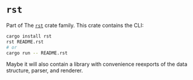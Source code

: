 `rst`
=====

Part of The [`rst`][rst] crate family.
This crate contains the CLI:

```bash
cargo install rst
rst README.rst
# or
cargo run -- README.rst
```

Maybe it will also contain a library with convenience reexports of the data structure, parser, and renderer.

[rst]: https://github.com/flying-sheep/rust-rst/#readme
